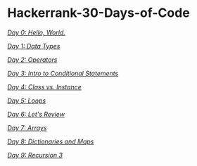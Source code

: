 # Hackerrank-30-Days-of-Code
*[Day 0: Hello, World.](https://github.com/ruturajjadhav07/Hackerrank-30-Days-of-Code/tree/main/Day%200%3A%20Hello%2C%20World.)*

*[Day 1: Data Types](https://github.com/ruturajjadhav07/Hackerrank-30-Days-of-Code/tree/main/Day%201%3A%20Data%20Types)*

*[Day 2: Operators](https://github.com/ruturajjadhav07/Hackerrank-30-Days-of-Code/tree/main/Day%202%3A%20Operators)*

*[Day 3: Intro to Conditional Statements](https://github.com/ruturajjadhav07/Hackerrank-30-Days-of-Code/tree/main/Day%203%3A%20Intro%20to%20Conditional%20Statements)*

*[Day 4: Class vs. Instance](https://github.com/ruturajjadhav07/Hackerrank-30-Days-of-Code/tree/main/Day%204%3A%20Class%20vs.%20Instance)*

*[Day 5: Loops](https://github.com/ruturajjadhav07/Hackerrank-30-Days-of-Code/tree/main/Day%205%3A%20Loops)*

*[Day 6: Let's Review](https://github.com/ruturajjadhav07/Hackerrank-30-Days-of-Code/tree/main/Day%206%3A%20Let's%20Review)*

*[Day 7: Arrays](https://github.com/ruturajjadhav07/Hackerrank-30-Days-of-Code/tree/main/Day%207%3A%20Arrays)*

*[Day 8: Dictionaries and Maps](https://github.com/ruturajjadhav07/Hackerrank-30-Days-of-Code/tree/main/Day%208%3A%20Dictionaries%20and%20Maps)*

*[Day 9: Recursion 3](https://github.com/ruturajjadhav07/Hackerrank-30-Days-of-Code/tree/main/Day%209%3A%20Recursion%203)*
